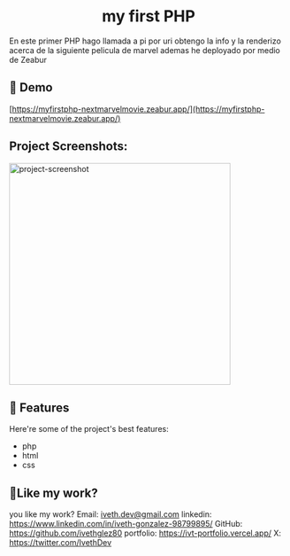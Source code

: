 <h1 align="center" id="title">my first PHP</h1>

<p id="description">En este primer PHP hago llamada a pi por uri obtengo la info y la renderizo acerca de la siguiente pelicula de marvel ademas he deployado por medio de Zeabur</p>

<h2>🚀 Demo</h2>

[https://myfirstphp-nextmarvelmovie.zeabur.app/](https://myfirstphp-nextmarvelmovie.zeabur.app/)

<h2>Project Screenshots:</h2>

<img src="https://i.ibb.co/M8QyXpd/myfirstphp.jpg" alt="project-screenshot" width="400" height="400">


  
  
<h2>🧐 Features</h2>

Here're some of the project's best features:

*   php
*   html
*   css

<h2>💖Like my work?</h2>

you like my work? Email: iveth.dev@gmail.com linkedin: https://www.linkedin.com/in/iveth-gonzalez-98799895/ GitHub: https://github.com/ivethglez80 portfolio: https://ivt-portfolio.vercel.app/ X: https://twitter.com/IvethDev
